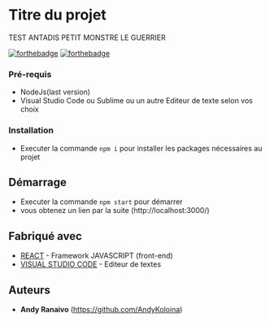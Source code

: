 # Titre du projet
TEST ANTADIS PETIT MONSTRE LE GUERRIER

[![forthebadge](https://forthebadge.com/images/badges/uses-js.svg)](http://forthebadge.com)  [![forthebadge](https://forthebadge.com/images/badges/uses-html.svg)](http://forthebadge.com)



### Pré-requis

- NodeJs(last version)
- Visual Studio Code ou Sublime ou un autre Editeur de texte selon vos choix

### Installation
- Executer la commande `` npm i `` pour installer les packages nécessaires au projet

## Démarrage
- Executer la commande `` npm start `` pour démarrer 
- vous obtenez un lien par la suite (http://localhost:3000/)

## Fabriqué avec

* [REACT](https://reactjs.org/) - Framework JAVASCRIPT (front-end)
* [VISUAL STUDIO CODE](https://code.visualstudio.com/) - Editeur de textes


## Auteurs
* **Andy Ranaivo** (https://github.com/AndyKoloina)



